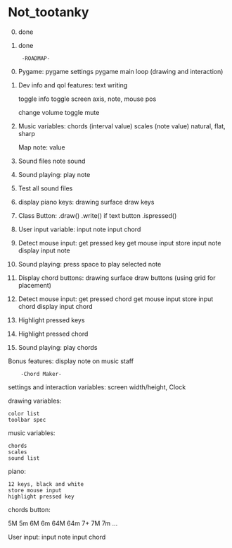 # Not_tootanky

0. done
1. done

        -ROADMAP-

0) Pygame:
    pygame settings
    pygame main loop  (drawing and interaction)


2) Dev info and qol features:
    text writing

    toggle info
    toggle screen axis, note, mouse pos

    change volume
    toggle mute


3) Music variables:
    chords (interval value)
    scales (note value)
        natural, flat, sharp

    Map note: value


4) Sound files
    note sound


5) Sound playing:
    play note


6) Test all sound files


7) display piano keys:
    drawing surface
    draw keys


8) Class Button:
    .draw()
    .write() if text button
    .ispressed()


9) User input variable:
    input note
    input chord


8) Detect mouse input:
    get pressed key
    get mouse input
    store input note
    display input note


9) Sound playing:
    press space to play selected note


10) Display chord buttons:
    drawing surface
    draw buttons  (using grid for placement)


11) Detect mouse input:
    get pressed chord
    get mouse input
    store input chord
    display input chord


12) Highlight pressed keys
13) Highlight pressed chord

14) Sound playing:
    play chords


 Bonus features:
    display note on music staff



        -Chord Maker-

settings and interaction variables:
    screen width/height, Clock

drawing variables:

    color list
    toolbar spec



music variables:

    chords
    scales
    sound list


piano:

    12 keys, black and white
    store mouse input
    highlight pressed key


chords button:

5M 5m 6M 6m 64M 64m 7+ 7M 7m ...


User input:
    input note
    input chord
